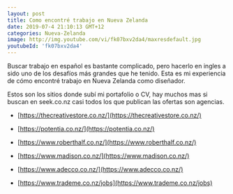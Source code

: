 ```yaml
---
layout: post
title: Como encontré trabajo en Nueva Zelanda
date: 2019-07-4 21:10:13 GMT+12
categories: Nueva-Zelanda
image: http://img.youtube.com/vi/fk07bxv2da4/maxresdefault.jpg
youtubeId: 'fk07bxv2da4'
---
```


Buscar trabajo en español es bastante complicado, pero hacerlo en ingles a sido uno de los desafíos más grandes que he tenido. Esta es mi experiencia de cómo encontré trabajo en Nueva Zelanda como diseñador.

Estos son los sitios donde subí mi portafolio o CV, hay muchos mas si buscan en seek.co.nz casi todos los que publican las ofertas son agencias.

* [https://thecreativestore.co.nz/​](https://thecreativestore.co.nz/​)

* [https://potentia.co.nz/​](https://potentia.co.nz/​)

* [https://www.roberthalf.co.nz/​](https://www.roberthalf.co.nz/​)

* [https://www.madison.co.nz/​](https://www.madison.co.nz/​)

* [https://www.adecco.co.nz/​](https://www.adecco.co.nz/​)

* [https://www.trademe.co.nz/jobs](https://www.trademe.co.nz/jobs)

